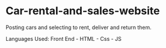 # Car-rental-and-sales-website
Posting cars and selecting to rent, deliver and return them.

Languages Used:
  Front End
    - HTML
    - Css
    - JS
